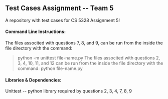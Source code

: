 ## Test Cases Assignment -- Team 5
A repository with test cases for CS 5328 Assignment 5!


#### Command Line Instructions:
The files associted with questions 7, 8, and 9, can be run from the inside the file directory with the command:
>python -m unittest file-name.py
The files associted with questions 2, 3, 4, 10, 11, and 12 can be run from the inside the file directory with the command:
>python file-name.py

#### Libraries & Dependencies:
Unittest -- python library required by questions 2, 3, 4, 7, 8, 9

